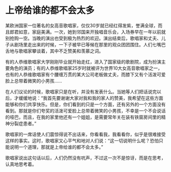 # 上帝给谁的都不会太多

某欧洲国家一位著名的女高音歌唱家，仅仅30岁就已经红得发紫，誉满全球，而且郎君如意，家庭美满。一次，她到邻国来开独唱音乐会，入场券早在一年以前就别抢购一空。当晚的演出也受到极为热烈的欢迎。演出结束后，歌唱家和丈夫、儿子从剧场里走出来的时候，一下子被早已等候在那里的观众团团围住。人们七嘴巴舌地与歌唱家攀谈着，其中不乏赞美和羡慕之词。 

有的人恭维歌唱家大学刚刚毕业就开始走红，进入了国家级的歌剧院，成为扮演主要角色的演员；有的人恭维歌唱家25岁时就被评为世界10大女高音歌唱家之一，也有的人恭维歌唱家有个腰缠万贯的某大公司老板做丈夫，而膝下又有个活泼可爱脸上总带着微笑的小男孩…… 

在人们议论的时候，歌唱家只是在听，并没有发表什么。当她等人们把话说完以后，才缓缓地说：“我首先要谢谢大家对我和我的家人的赞美，我希望在这些方面能够和你们共享快乐。但是，你们看到的只是一个方面，还有另外的一个方面没有看到。那就是你们夸奖的活泼可爱脸上总带着微笑的小男孩，不幸是一个不会说话的哑巴，而且，在我的家里他还有一个姐姐，是需要常年关在装有铁窗房间里的精神分裂症患者。” 

歌唱家的一席话使人们震惊得说不出话来，你看看我，我看看你，似乎是很难接受这样的事实。这时，歌唱家又心平气和地对人们说：“这一切说明什么呢？恐怕只能说明一个道理，那就是上帝给谁的都不会太多。” 

歌唱家说出这句话以后，人们仍然没有吭声，不过这一次不是惊讶，而是在思考，认真地思考着。
 